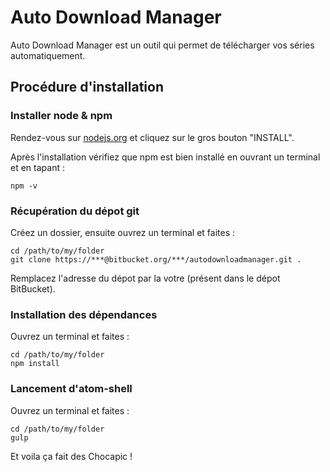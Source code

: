 # Auto Download Manager

Auto Download Manager est un outil qui permet de télécharger vos séries automatiquement.

## Procédure d'installation

### Installer node & npm

Rendez-vous sur [nodejs.org](https://nodejs.org/) et cliquez sur le gros bouton "INSTALL".

Après l'installation vérifiez que npm est bien installé en ouvrant un terminal et en tapant :

	npm -v

### Récupération du dépot git

Créez un dossier, ensuite ouvrez un terminal et faites :

	cd /path/to/my/folder
	git clone https://***@bitbucket.org/***/autodownloadmanager.git .
	
Remplacez l'adresse du dépot par la votre (présent dans le dépot BitBucket). 

### Installation des dépendances

Ouvrez un terminal et faites :
	
	cd /path/to/my/folder
	npm install

### Lancement d'atom-shell

Ouvrez un terminal et faites :

	cd /path/to/my/folder
	gulp
		
Et voila ça fait des Chocapic !
